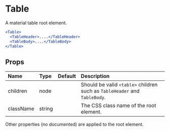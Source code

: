 Table
=====

A material table root element.

```jsx
<Table>
  <TableHeader>....</TableHeader>
  <TableBody>....</TableBody>
</Table>
```

Props
-----


| Name | Type | Default | Description |
|:-----|:-----|:-----|:-----|
| children | node |  |  Should be valid `<table>` children such as `TableHeader` and `TableBody`. |
| className | string |  |  The CSS class name of the root element. |

Other properties (no documented) are applied to the root element.
